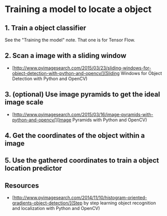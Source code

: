 Training a model to locate a object
===================================

## 1. Train a object classifier
See the "Training the model" note. That one is for Tensor Flow.

## 2. Scan a image with a sliding window
- [http://www.pyimagesearch.com/2015/03/23/sliding-windows-for-object-detection-with-python-and-opencv/](Sliding Windows for Object Detection with Python and OpenCV)

## 3. (optional) Use image pyramids to get the ideal image scale
- [http://www.pyimagesearch.com/2015/03/16/image-pyramids-with-python-and-opencv/](Image Pyramids with Python and OpenCV)

## 4. Get the coordinates of the object within a image

## 5. Use the gathered coordinates to train a object location predictor 

## Resources
- [http://www.pyimagesearch.com/2014/11/10/histogram-oriented-gradients-object-detection/](Step by step learning object recognition and localization with Python and OpenCV)